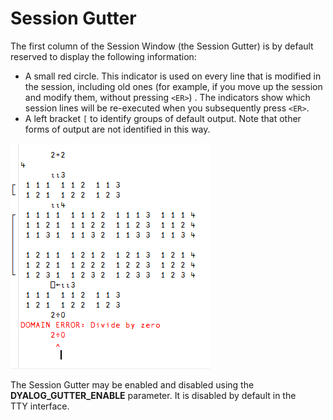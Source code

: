 <h1 class="heading"><span class="name">Session Gutter</span></h1>

The first column of the Session Window (the Session Gutter) is by default reserved to display the following information:

- A small red circle. This indicator is used on every line that is modified in the session, including old ones (for example, if you move up the session and modify them, without pressing `<ER>`) . The indicators show which session lines will be re-executed when you subsequently press `<ER>`.
- A left bracket `[` to identify groups of default output. Note that other forms of output are not identified in this way.

![session gutter](../../img/session-gutter.png)

The Session Gutter may be enabled and disabled using the **DYALOG_GUTTER_ENABLE** parameter. It is disabled by default in the TTY interface.
